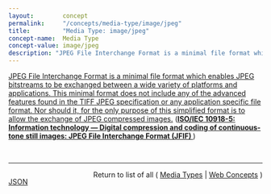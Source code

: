 ```yaml
---
layout:        concept
permalink:     "/concepts/media-type/image/jpeg"
title:         "Media Type: image/jpeg"
concept-name:  Media Type
concept-value: image/jpeg
description: "JPEG File Interchange Format is a minimal file format which enables JPEG bitstreams to be exchanged between a wide variety of platforms and applications. This minimal format does not include any of the advanced features found in the TIFF JPEG specification or any application specific file format. Nor should it, for the only purpose of this simplified format is to allow the exchange of JPEG compressed images."
---
```


[JPEG File Interchange Format is a minimal file format which enables JPEG bitstreams to be exchanged between a wide variety of platforms and applications. This minimal format does not include any of the advanced features found in the TIFF JPEG specification or any application specific file format. Nor should it, for the only purpose of this simplified format is to allow the exchange of JPEG compressed images.](http://www.iso.org/obp/ui/#iso:std:iso-iec:10918:-5 "Read documentation for Media Type &#34;image/jpeg&#34;") (**[ISO/IEC 10918-5: Information technology — Digital compression and coding of continuous-tone still images: JPEG File Interchange Format (JFIF) ](/specs/ISO/IEC/10918-5 "The JPEG File Interchange Format (JFIF) is a minimal file format which enables the exchange of JPEG encoded images (according to Rec. ITU-T T.81 / ISO/IEC 10918-1) having 1 or 3 colour channels and 8 bits per colour channel between a wide variety of platforms and applications. This minimal format does not include some advanced features found in various other specified file formats. The purpose of this format is to provide for a basic form of exchange of JPEG images. The optional inclusion of thumbnail images for rapid browsing is also supported.")**)

<br/>
<hr/>

<p style="float : left"><a href="./image/jpeg.json" title="JSON representing this particular Web Concept value">JSON</a></p>
<p style="text-align: right">Return to list of all ( <a href="../media-type/">Media Types</a> | <a href="../">Web Concepts</a> )</p>

